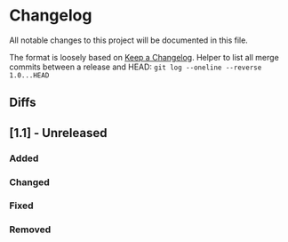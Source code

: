 # Changelog
All notable changes to this project will be documented in this file.

The format is loosely based on [Keep a Changelog](https://keepachangelog.com/en/1.0.0/).
Helper to list all merge commits between a release and HEAD: `git log --oneline --reverse 1.0...HEAD`

## Diffs
[Unreleased]: https://github.com/Hoverhuang-er/remetrics/compare/0.1...HEAD

## [1.1] - Unreleased
### Added

### Changed


### Fixed


### Removed
